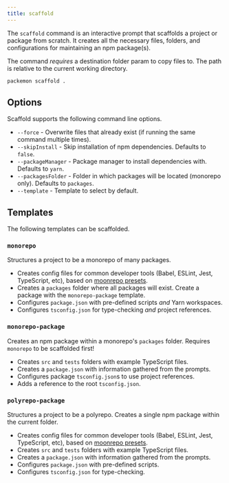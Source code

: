 ```yaml
---
title: scaffold
---
```


The `scaffold` command is an interactive prompt that scaffolds a project or package from scratch. It
creates all the necessary files, folders, and configurations for maintaining an npm package(s).

The command _requires_ a destination folder param to copy files to. The path is relative to the
current working directory.

```bash
packemon scaffold .
```

## Options

Scaffold supports the following command line options.

- `--force` - Overwrite files that already exist (if running the same command multiple times).
- `--skipInstall` - Skip installation of npm dependencies. Defaults to `false`.
- `--packageManager` - Package manager to install dependencies with. Defaults to `yarn`.
- `--packagesFolder` - Folder in which packages will be located (monorepo only). Defaults to
  `packages`.
- `--template` - Template to select by default.

## Templates

The following templates can be scaffolded.

### `monorepo`

Structures a project to be a monorepo of many packages.

- Creates config files for common developer tools (Babel, ESLint, Jest, TypeScript, etc), based on
  [moonrepo presets](https://github.com/moonrepo/dev).
- Creates a `packages` folder where all packages will exist. Create a package with the
  `monorepo-package` template.
- Configures `package.json` with pre-defined scripts _and_ Yarn workspaces.
- Configures `tsconfig.json` for type-checking _and_ project references.

### `monorepo-package`

Creates an npm package within a monorepo's `packages` folder. Requires `monorepo` to be scaffolded
first!

- Creates `src` and `tests` folders with example TypeScript files.
- Creates a `package.json` with information gathered from the prompts.
- Configures package `tsconfig.json`s to use project references.
- Adds a reference to the root `tsconfig.json`.

### `polyrepo-package`

Structures a project to be a polyrepo. Creates a single npm package within the current folder.

- Creates config files for common developer tools (Babel, ESLint, Jest, TypeScript, etc), based on
  [moonrepo presets](https://github.com/moonrepo/dev).
- Creates `src` and `tests` folders with example TypeScript files.
- Creates a `package.json` with information gathered from the prompts.
- Configures `package.json` with pre-defined scripts.
- Configures `tsconfig.json` for type-checking.
